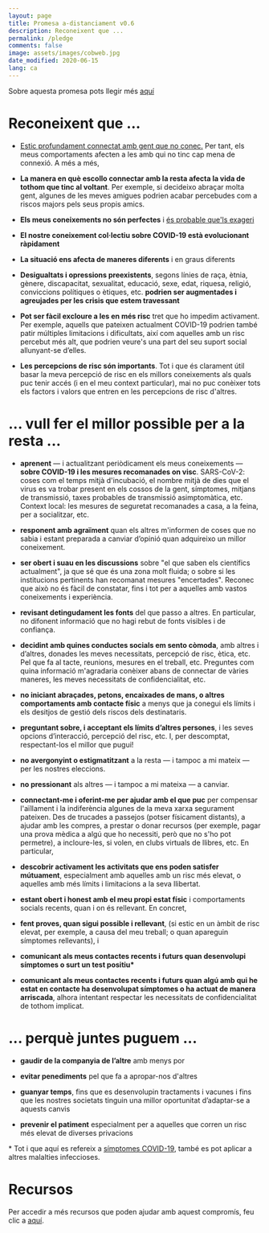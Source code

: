 ```yaml
---
layout: page
title: Promesa a-distanciament v0.6
description: Reconeixent que ...
permalink: /pledge
comments: false
image: assets/images/cobweb.jpg
date_modified: 2020-06-15
lang: ca
---
```


<span class="small mark">Sobre aquesta promesa pots llegir més [aquí]({{site.baseurl}}/about)</span>

# Reconeixent que ...


*   <a href="https://youtu.be/X0mHf3oSUdU" target="_blank">Estic profundament connectat amb gent que no conec.</a> Per tant, els meus comportaments afecten a les amb qui no tinc cap mena de connexió. A més a més,

* **La manera en què escollo connectar amb la resta afecta la vida de tothom que tinc al voltant**. <span class="spoiler">Per exemple, si decideixo abraçar molta gent, algunes de les meves amigues podrien acabar percebudes com a riscos majors pels seus propis amics.</span>
    
* **Els meus coneixements no són perfectes** i <a href="https://www.wikiwand.com/ca/Efecte_Dunning-Kruger" target="_blank">és probable que'ls exageri</a>

* **El nostre coneixement col·lectiu sobre COVID-19 està evolucionant ràpidament**

* **La situació ens afecta de maneres diferents** i en graus diferents

* **Desigualtats i opressions preexistents**, segons línies de raça, ètnia, gènere, discapacitat, sexualitat, educació, sexe, edat, riquesa, religió, conviccions polítiques o ètiques, etc. **podrien ser augmentades i agreujades per les crisis que estem travessant**

* **Pot ser fàcil excloure a les en més risc** <span class = "spoiler">tret que ho impedim activament. Per exemple, aquells que pateixen actualment COVID-19 podrien també patir múltiples limitacions i dificultats, així com aquelles amb un risc percebut més alt, que podrien veure's una part del seu suport social allunyant-se d’elles.</span>

* **Les percepcions de risc són importants**. <span class = "spoiler">Tot i que és clarament útil basar la meva percepció de risc en els millors coneixements als quals puc tenir accés (i en el meu context particular), mai no puc conèixer tots els factors i valors que entren en les percepcions de risc d'altres.</span>

# ... vull fer el millor possible per a la resta ...


* **aprenent** — i actualitzant periòdicament els meus coneixements — **sobre COVID-19 i les mesures recomanades on visc**. <span class="spoiler">SARS-CoV-2: coses com el temps mitjà d'incubació, el nombre mitjà de dies que el virus es va trobar present en els cossos de la gent, símptomes, mitjans de transmissió, taxes probables de transmissió asimptomàtica, etc. Context local: les mesures de seguretat recomanades a casa, a la feina, per a socialitzar, etc.</span>

* **responent amb agraïment** quan els altres m'informen de coses que no sabia i estant preparada a canviar d’opinió quan adquireixo un millor coneixement.

* **ser obert i suau en les discussions** <span class="spoiler">sobre "el que saben els científics actualment", ja que sé que és una zona molt fluida; o sobre si les institucions pertinents han recomanat mesures "encertades". Reconec que això no és fàcil de constatar, fins i tot per a aquelles amb vastos coneixements i experiència.</span>

* **revisant detingudament les fonts** del que passo a altres. <span class="spoiler">En particular, no difonent informació que no hagi rebut de fonts visibles i de confiança.</span>

* **decidint amb quines conductes socials em sento còmoda**, amb altres i d’altres, donades les meves necessitats, percepció de risc, ètica, etc. <span class="spoiler"> Pel que fa al tacte, reunions, mesures en el treball, etc. Preguntes com quina informació m'agradaria conèixer abans de connectar de vàries maneres, les meves necessitats de confidencialitat, etc.</span>

* **no iniciant abraçades, petons, encaixades de mans, o altres comportaments amb contacte físic** a menys que ja conegui els límits i els desitjos de gestió dels riscos dels destinataris.

* **preguntant sobre, i acceptant els límits d’altres persones**, i les seves opcions d’interacció, percepció del risc, etc. I, per descomptat, respectant-los el millor que pugui!

* **no avergonyint o estigmatitzant** a la resta — i tampoc a mi mateix — per les nostres eleccions.

* **no pressionant** als altres — i tampoc a mi mateixa — a canviar.

* **connectant-me i oferint-me per ajudar amb el que puc** per compensar l'aïllament i la indiferència algunes de la meva xarxa segurament pateixen. <span class="spoiler">Des de trucades a passejos (potser físicament distants), a ajudar amb les compres, a prestar o donar recursos (per exemple, pagar una prova mèdica a algú que ho necessiti, però que no s'ho pot permetre), a incloure-les, si volen, en clubs virtuals de llibres, etc. </span>En particular,

* **descobrir activament les activitats que ens poden satisfer mútuament**, especialment amb aquelles amb un risc més elevat, o aquelles amb més límits i limitacions a la seva llibertat.

* **estant obert i honest amb el meu propi estat físic** i comportaments socials recents, quan i on és rellevant. En concret,

* **fent proves, quan sigui possible i rellevant**, (si estic en un àmbit de risc elevat, per exemple, a causa del meu treball; o quan apareguin símptomes rellevants), i

* **comunicant als meus contactes recents i futurs quan desenvolupi símptomes o surt un test positiu\***

* **comunicant als meus contactes recents i futurs quan algú amb qui he estat en contacte ha desenvolupat símptomes o ha actuat de manera arriscada**<span class="spoiler">, alhora intentant respectar les necessitats de confidencialitat de tothom implicat.</span>

# ... perquè juntes puguem ...

* **gaudir de la companyia de l’altre** amb menys por

* **evitar penediments** pel que fa a apropar-nos d'altres

* **guanyar temps**, fins que es desenvolupin tractaments i vacunes i fins que les nostres societats tinguin una millor oportunitat d’adaptar-se a aquests canvis

* **prevenir el patiment** especialment per a aquelles que corren un risc més elevat de diverses privacions


\* Tot i que aquí es refereix a <a href="https://www.who.int/health-topics/coronavirus#tab=tab_3" target="_blank">símptomes COVID-19</a>, també es pot aplicar a altres malalties infeccioses.

# Recursos

Per accedir a més recursos que poden ajudar amb aquest compromís, feu clic a [aquí]({{site.baseurl}}/recursos).